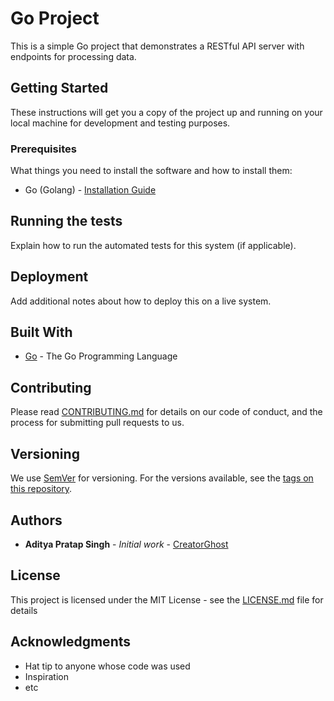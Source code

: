 # Go Project

This is a simple Go project that demonstrates a RESTful API server with endpoints for processing data.

## Getting Started

These instructions will get you a copy of the project up and running on your local machine for development and testing purposes.

### Prerequisites

What things you need to install the software and how to install them:

- Go (Golang) - [Installation Guide](https://golang.org/doc/install)




## Running the tests

Explain how to run the automated tests for this system (if applicable).

## Deployment

Add additional notes about how to deploy this on a live system.

## Built With

* [Go](https://golang.org/) - The Go Programming Language

## Contributing

Please read [CONTRIBUTING.md](https://yourrepositoryurl.com/go_project/CONTRIBUTING.md) for details on our code of conduct, and the process for submitting pull requests to us.

## Versioning

We use [SemVer](http://semver.org/) for versioning. For the versions available, see the [tags on this repository](https://yourrepositoryurl.com/go_project/tags).

## Authors

* **Aditya Pratap Singh** - *Initial work* - [CreatorGhost](https://www.linkedin.com/in/aditya-p-s/)

## License

This project is licensed under the MIT License - see the [LICENSE.md](LICENSE.md) file for details

## Acknowledgments

* Hat tip to anyone whose code was used
* Inspiration
* etc